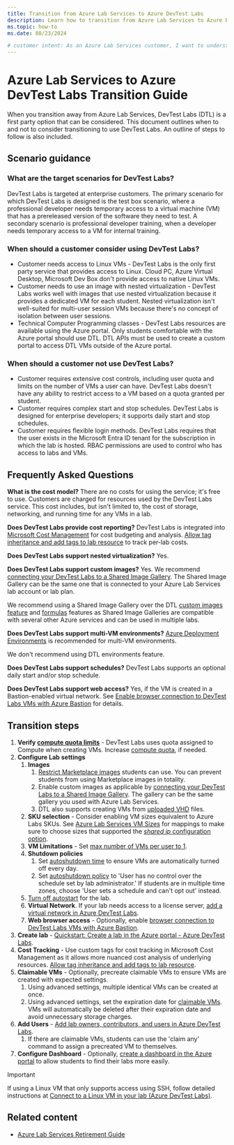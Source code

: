 ```yaml
---
title: Transition from Azure Lab Services to Azure DevTest Labs
description: Learn how to transition from Azure Lab Services to Azure DevTest Labs.
ms.topic: how-to
ms.date: 08/23/2024

# customer intent: As an Azure Lab Services customer, I want to understand the Azure Lab Services retirement schedule and what Microsoft and partners services I can transition to.
---
```


# Azure Lab Services to Azure DevTest Labs Transition Guide

When you transition away from Azure Lab Services, DevTest Labs (DTL) is a first party option that can be considered. This document outlines when to and not to consider transitioning to use DevTest Labs. An outline of steps to follow is also included. 

## Scenario guidance 

### What are the target scenarios for DevTest Labs? 

DevTest Labs is targeted at enterprise customers. The primary scenario for which DevTest Labs is designed is the test box scenario, where a professional developer needs temporary access to a virtual machine (VM) that has a prereleased version of the software they need to test. A secondary scenario is professional developer training, when a developer needs temporary access to a VM for internal training. 

### When should a customer consider using DevTest Labs?

- Customer needs access to Linux VMs - DevTest Labs is the only first party service that provides access to Linux. Cloud PC, Azure Virtual Desktop, Microsoft Dev Box don't provide access to native Linux VMs. 
- Customer needs to use an image with nested virtualization - DevTest Labs works well with images that use nested virtualization because it provides a dedicated VM for each student. Nested virtualization isn't well-suited for multi-user session VMs because there's no concept of isolation between user sessions. 
- Technical Computer Programming classes - DevTest Labs resources are available using the Azure portal. Only students comfortable with the Azure portal should use DTL. DTL APIs must be used to create a custom portal to access DTL VMs outside of the Azure portal. 

### When should a customer not use DevTest Labs? 
- Customer requires extensive cost controls, including user quota and limits on the number of VMs a user can have. DevTest Labs doesn't have any ability to restrict access to a VM based on a quota granted per student.
- Customer requires complex start and stop schedules. DevTest Labs is designed for enterprise developers; it supports daily start and stop schedules. 
- Customer requires flexible login methods. DevTest Labs requires that the user exists in the Microsoft Entra ID tenant for the subscription in which the lab is hosted. RBAC permissions are used to control who has access to labs and VMs. 

## Frequently Asked Questions 

**What is the cost model?**
There are no costs for using the service; it's free to use. Customers are charged for resources used by the DevTest Labs service. This cost includes, but isn't limited to, the cost of storage, networking, and running time for any VMs in a lab. 

**Does DevTest Labs provide cost reporting?**
DevTest Labs is integrated into [Microsoft Cost Management](/azure/cost-management-billing/costs/overview-cost-management) for cost budgeting and analysis.  [Allow tag inheritance and add tags to lab resource](/azure/devtest-labs/devtest-lab-configure-cost-management) to track per-lab costs. 

**Does DevTest Labs support nested virtualization?**
Yes. 
 
**Does DevTest Labs support custom images?**
Yes. We recommend [connecting your DevTest Labs to a Shared Image Gallery](/azure/devtest-labs/configure-shared-image-gallery).  The Shared Image Gallery can be the same one that is connected to your Azure Lab Services lab account or lab plan. 
 
We recommend using a Shared Image Gallery over the DTL [custom images feature](/azure/devtest-labs/devtest-lab-create-custom-image-from-vm-using-portal)  and [formulas](/azure/devtest-labs/devtest-lab-manage-formulas) features as Shared Image Galleries are compatible with several other Azure services and can be used in multiple labs. 

**Does DevTest Labs support multi-VM environments?**
[Azure Deployment Environments](https://azure.microsoft.com/products/deployment-environments/) is recommended for multi-VM environments. 
 
We don't recommend using DTL environments feature. 

**Does DevTest Labs support schedules?**
DevTest Labs supports an optional daily start and/or stop schedule. 

**Does DevTest Labs support web access?**
Yes, if the VM is created in a Bastion-enabled virtual network. See [Enable browser connection to DevTest Labs VMs with Azure Bastion](/azure/devtest-labs/enable-browser-connection-lab-virtual-machines) for details.  

## Transition steps
1. **Verify [compute quota limits](/azure/quotas/view-quotas)** - DevTest Labs uses quota assigned to Compute when creating VMs. Increase [compute quota](/azure/quotas/regional-quota-requests), if needed.
1. **Configure Lab settings**
   1. **Images**
      1. [Restrict Marketplace images](/azure/devtest-labs/devtest-lab-enable-licensed-images) students can use. You can prevent students from using Marketplace images in totality.
      1. Enable custom images as applicable by [connecting your DevTest Labs to a Shared Image Gallery](/azure/devtest-labs/configure-shared-image-gallery). The gallery can be the same gallery you used with Azure Lab Services.
      1. DTL also supports creating VMs from [uploaded VHD](/azure/devtest-labs/devtest-lab-upload-vhd-using-storage-explorer) files.
   1. **SKU selection** - Consider enabling VM sizes equivalent to Azure Labs SKUs. See [Azure Lab Services VM Sizes](/azure/lab-services/administrator-guide#default-vm-sizes) for mappings to make sure to choose sizes that supported the [*shared ip* configuration option](/azure/devtest-labs/devtest-lab-shared-ip).
   1. **VM Limitations** - Set [max number of VMs per user to 1](/azure/devtest-labs/devtest-lab-set-lab-policy#set-virtual-machines-per-user).
   1. **Shutdown policies**
      1. Set [autoshutdown time](/azure/devtest-labs/devtest-lab-set-lab-policy#set-auto-shutdown) to ensure VMs are automatically turned off every day.
      1. Set [autoshutdown policy](/azure/devtest-labs/devtest-lab-set-lab-policy#set-auto-shutdown-policy) to 'User has no control over the schedule set by lab administrator.' If students are in multiple time zones, choose 'User sets a schedule and can't opt out' instead.
   1. [Turn off autostart](/azure/devtest-labs/devtest-lab-set-lab-policy#set-autostart) for the lab.
   1. **Virtual Network**. If your lab needs access to a license server, [add a virtual network in Azure DevTest Labs](/azure/devtest-labs/devtest-lab-configure-vnet).
   1. **Web browser access** - Optionally, enable [browser connection to DevTest Labs VMs with Azure Bastion](/azure/devtest-labs/enable-browser-connection-lab-virtual-machines).
1. **Create lab** - [Quickstart: Create a lab in the Azure portal - Azure DevTest Labs](/azure/devtest-labs/devtest-lab-create-lab).
1. **Cost Tracking** - Use custom tags for cost tracking in Microsoft Cost Management as it allows more nuanced cost analysis of underlying resources. [Allow tag inheritance and add tags to lab resource](/azure/devtest-labs/devtest-lab-configure-cost-management).
1. **Claimable VMs** - Optionally, precreate claimable VMs to ensure VMs are created with expected settings.
   1. Using advanced settings, multiple identical VMs can be created at once.
   1. Using advanced settings, set the expiration date for [claimable VMs](/azure/devtest-labs/devtest-lab-use-claim-capabilities). VMs will automatically be deleted after their expiration date and avoid unnecessary storage charges.
1. **Add Users** - [Add lab owners, contributors, and users in Azure DevTest Labs](/azure/devtest-labs/devtest-lab-add-devtest-user).
   1. If there are claimable VMs, students can use the 'claim any' command to assign a precreated VM to themselves.
1. **Configure Dashboard** - Optionally, [create a dashboard in the Azure portal](/azure/azure-portal/azure-portal-dashboards) to allow students to find their labs more easily.

> [!Important] 
> If using a Linux VM that only supports access using SSH, follow detailed instructions at [Connect to a Linux VM in your lab (Azure DevTest Labs)](/azure/devtest-labs/connect-linux-virtual-machine).

## Related content

- [Azure Lab Services Retirement Guide](/azure/lab-services/retirement-guide)